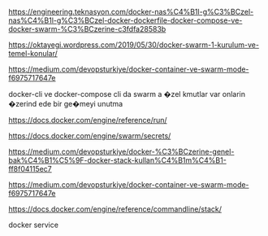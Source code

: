 https://engineering.teknasyon.com/docker-nas%C4%B1l-g%C3%BCzel-nas%C4%B1l-g%C3%BCzel-docker-dockerfile-docker-compose-ve-docker-swarm-%C3%BCzerine-c3fdfa28583b


https://oktayegi.wordpress.com/2019/05/30/docker-swarm-1-kurulum-ve-temel-konular/



https://medium.com/devopsturkiye/docker-container-ve-swarm-mode-f6975717647e


docker-cli ve docker-compose cli da swarm a �zel kmutlar var onlarin �zerind ede bir ge�meyi unutma

https://docs.docker.com/engine/reference/run/



https://docs.docker.com/engine/swarm/secrets/

https://medium.com/devopsturkiye/docker-%C3%BCzerine-genel-bak%C4%B1%C5%9F-docker-stack-kullan%C4%B1m%C4%B1-ff8f04115ec7

https://medium.com/devopsturkiye/docker-container-ve-swarm-mode-f6975717647e

https://docs.docker.com/engine/reference/commandline/stack/

docker service



